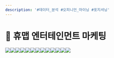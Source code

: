 ```yaml
---
description: '#데이터_분석 #오피니언_마이닝 #포지셔닝'
---
```


# 👥 휴맵 엔터테인먼트 마케팅

![](<../../../../../.gitbook/assets/Untitled (9).png>)![](<../../../../../.gitbook/assets/Untitled 1 (10).png>)![](<../../../../../.gitbook/assets/Untitled 2 (12).png>)![](<../../../../../.gitbook/assets/Untitled 3 (13).png>)![](<../../../../../.gitbook/assets/Untitled 4 (9).png>)![](<../../../../../.gitbook/assets/Untitled 5 (13).png>)![](<../../../../../.gitbook/assets/Untitled 6 (8).png>)![](<../../../../../.gitbook/assets/Untitled 7 (9).png>)![](<../../../../../.gitbook/assets/Untitled 8 (9).png>)![](<../../../../../.gitbook/assets/Untitled 9 (9).png>)![](<../../../../../.gitbook/assets/Untitled 10 (8).png>)![](<../../../../../.gitbook/assets/Untitled 11 (8).png>)![](<../../../../../.gitbook/assets/Untitled 12 (7).png>)
